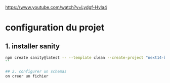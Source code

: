 https://www.youtube.com/watch?v=Lydgf-Hvla4

# configuration du projet
## 1. installer sanity

```bash
npm create sanity@latest -- --template clean --create-project "next14-blog" --dataset production
``

## 2. configurer un schemas
on creer un fichier 

